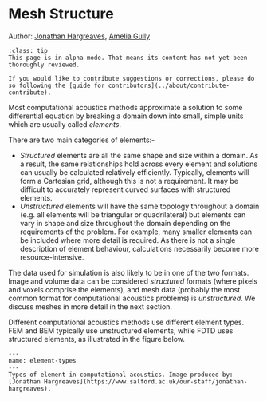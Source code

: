 # Mesh Structure
Author: [Jonathan Hargreaves](https://knowledgebase.acoustics.ac.uk/community/bios.html#jonathan-hargreaves), [Amelia Gully](https://knowledgebase.acoustics.ac.uk/community/bios.html#amelia-gully)

```{admonition} Alpha mode!
:class: tip
This page is in alpha mode. That means its content has not yet been thoroughly reviewed.

If you would like to contribute suggestions or corrections, please do so following the [guide for contributors](../about/contribute-contribute).
```

Most computational acoustics methods approximate a solution to some differential equation by breaking a domain down into small, simple units which are usually called _elements_.

There are two main categories of elements:-

* *Structured* elements are all the same shape and size within a domain. As a result, the same relationships hold across every element and solutions can usually be calculated relatively efficiently. Typically, elements will form a Cartesian grid, although this is not a requirement. It may be difficult to accurately represent curved surfaces with structured elements.
* *Unstructured* elements will have the same topology throughout a domain (e.g. all elements will be triangular or quadrilateral) but elements can vary in shape and size throughout the domain depending on the requirements of the problem. For example, many smaller elements can be included where more detail is required. As there is not a single description of element behaviour, calculations necessarily become more resource-intensive. 

The data used for simulation is also likely to be in one of the two formats. Image and volume data can be considered _structured_ formats (where pixels and voxels comprise the elements), and mesh data (probably the most common format for computational acoustics problems) is _unstructured_. We discuss meshes in more detail in the next section.

Different computational acoustics methods use different element types. FEM and BEM typically use unstructured elements, while FDTD uses structured elements, as illustrated in the figure below.

```{figure} geom-and-mesh-mesh-structure.JPG
---
name: element-types
---
Types of element in computational acoustics. Image produced by: [Jonathan Hargreaves](https://www.salford.ac.uk/our-staff/jonathan-hargreaves).
```
